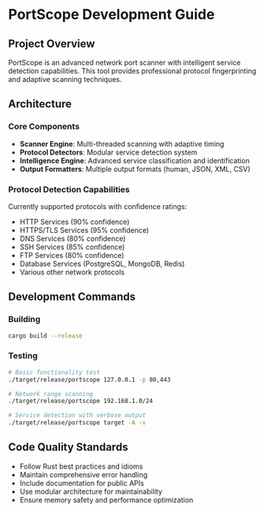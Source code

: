 # PortScope Development Guide

## Project Overview

PortScope is an advanced network port scanner with intelligent service detection capabilities. This tool provides professional protocol fingerprinting and adaptive scanning techniques.

## Architecture

### Core Components

- **Scanner Engine**: Multi-threaded scanning with adaptive timing
- **Protocol Detectors**: Modular service detection system
- **Intelligence Engine**: Advanced service classification and identification
- **Output Formatters**: Multiple output formats (human, JSON, XML, CSV)

### Protocol Detection Capabilities

Currently supported protocols with confidence ratings:
- HTTP Services (90% confidence)
- HTTPS/TLS Services (95% confidence) 
- DNS Services (80% confidence)
- SSH Services (85% confidence)
- FTP Services (80% confidence)
- Database Services (PostgreSQL, MongoDB, Redis)
- Various other network protocols

## Development Commands

### Building
```bash
cargo build --release
```

### Testing
```bash
# Basic functionality test
./target/release/portscope 127.0.0.1 -p 80,443

# Network range scanning
./target/release/portscope 192.168.1.0/24

# Service detection with verbose output
./target/release/portscope target -A -v
```

## Code Quality Standards

- Follow Rust best practices and idioms
- Maintain comprehensive error handling
- Include documentation for public APIs
- Use modular architecture for maintainability
- Ensure memory safety and performance optimization